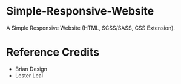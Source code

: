 # Simple-Responsive-Website
A Simple Responsive Website (HTML, SCSS/SASS, CSS Extension).

# Reference Credits
* Brian Design
* Lester Leal
